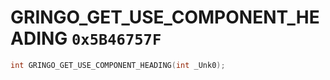 # GRINGO_GET_USE_COMPONENT_HEADING `0x5B46757F`

```cpp
int GRINGO_GET_USE_COMPONENT_HEADING(int _Unk0);
```